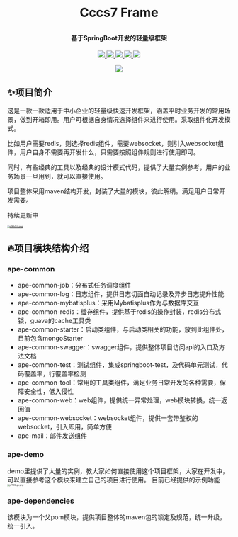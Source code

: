 <h1 align="center" style="margin: 30px 0 30px; font-weight: bold;">Cccs7 Frame</h1>
<h4 align="center">基于SpringBoot开发的轻量级框架</h4>
<p align="center">
<a href='https://github.com/cs7eric/cccs7-frame'>
	<img src='https://img.shields.io/badge/github-black'>
</a>
<a href="https://blog.cccs7.icu/">
	<img src="https://img.shields.io/badge/%E4%B8%AA%E4%BA%BA%E5%8D%9A%E5%AE%A2-Cccs7's_blog-red?logo=%3Flogo%3Dhttps%3A%2F%2Fcs7eric-image.oss-cn-hangzhou.aliyuncs.com%2Fimages%2Flogo.svg
">    
</a>
<a href="https://github.com/cs7eric/cccs7-frame">
	<img src="https://img.shields.io/badge/version-v1.0-red?logo=%3Flogo%3Dhttps%3A%2F%2Fcs7eric-image.oss-cn-hangzhou.aliyuncs.com%2Fimages%2Flogo.svg
">
</a>
<a href='https://github.com/cs7eric/cccs7-frame'>
	<img src='https://img.shields.io/badge/License-MIT-red'>    
</a>
<a href="https://github.com/cs7eric/cccs7-frame">
	<img src="https://img.shields.io/badge/wechat-cccs7611-brightgreen?logo=%3Flogo%3Dhttps%3A%2F%2Fcs7eric-image.oss-cn-hangzhou.aliyuncs.com%2Fimages%2Flogo.svg
">
</a>
</p>
<div align="center">
	<img align="center" src="https://cs7eric-image.oss-cn-hangzhou.aliyuncs.com/images/image-20230823124853354.png">
</div>

## ✨项目简介

这是一款一款适用于中小企业的轻量级快速开发框架，涵盖平时业务开发的常用场景，做到开箱即用。用户可根据自身情况选择组件来进行使用。采取组件化开发模式。

比如用户需要redis，则选择redis组件，需要websocket，则引入websocket组件，用户自身不需要再开发什么，只需要按照组件规则进行使用即可。

同时，有些经典的工具以及经典的设计模式代码，提供了大量实例参考，用户的业务场景一旦用到，就可以直接使用。

项目整体采用maven结构开发，封装了大量的模块，彼此解耦。满足用户日常开发需要。

持续更新中

<a href="https://imgse.com/i/pPKkSLF"><img src="https://cs7eric-image.oss-cn-hangzhou.aliyuncs.com/images/pPKkSLF.png" alt="pPKkSLF.png" border="0" style="zoom:33%;" /></a>

## 🔥项目模块结构介绍

### ape-common

* ape-common-job：分布式任务调度组件
* ape-common-log：日志组件，提供日志切面自动记录及异步日志提升性能
* ape-common-mybatisplus：采用Mybatisplus作为与数据库交互
* ape-common-redis：缓存组件，提供基于redis的操作封装，redis分布式锁，guava的cache工具类
* ape-common-starter：启动类组件，与启动类相关的功能，放到此组件处，目前包含mongoStarter
* ape-common-swagger：swagger组件，提供整体项目访问api的入口及方法文档
* ape-common-test：测试组件，集成springboot-test，及代码单元测试，代码覆盖率，行覆盖率检测
* ape-common-tool：常用的工具类组件，满足业务日常开发的各种需要，保障安全性，低入侵性
* ape-common-web：web组件，提供统一异常处理，web模块转换，统一返回值
* ape-common-websocket：websocket组件，提供一套带鉴权的websocket，引入即用，简单方便
* ape-mail：邮件发送组件

### ape-demo

demo里提供了大量的实例，教大家如何直接使用这个项目框架，大家在开发中，可以直接参考这个模块来建立自己的项目进行使用。
目前已经提供的示例功能
<a href="https://imgse.com/i/pPM6Lge"><img src="https://cs7eric-image.oss-cn-hangzhou.aliyuncs.com/images/pPM6Lge.png" alt="pPM6Lge.png" border="0" style="zoom: 33%;" /></a>

### ape-dependencies

该模块为一个父pom模块，提供项目整体的maven包的锁定及规范，统一升级，统一引入。

